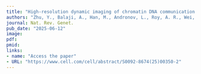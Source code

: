 ```yaml
---
title: "High-resolution dynamic imaging of chromatin DNA communication using Oligo-LiveFISH"
authors: "Zhu, Y., Balaji, A., Han, M., Andronov, L., Roy, A. R., Wei, Z., Chen, C., Miles, L., Cai, S., Gu, Z., Tse, A., Yu, B. C., Uenaka, T., Lin, X., Spakowitz, A. J., Moerner, W. E., Qi, L. S."
journal: Nat. Rev. Genet.
pub_date: "2025-06-12"
image:
pdf:
pmid:
links:
- name: "Access the paper"
- URL: "https://www.cell.com/cell/abstract/S0092-8674(25)00350-2"
---
```

